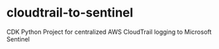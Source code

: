 # cloudtrail-to-sentinel
CDK Python Project for centralized AWS CloudTrail logging to Microsoft Sentinel
